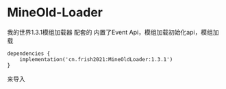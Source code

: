 # MineOld-Loader
我的世界1.3.1模组加载器 配套的
内置了Event Api，模组加载初始化api，模组加载
```
dependencies {
    implementation('cn.frish2021:MineOldLoader:1.3.1')
}
```
来导入
